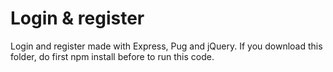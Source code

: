 # Login & register

Login and register made with Express, Pug and jQuery. If you download this folder, do first npm install before to run this code.
